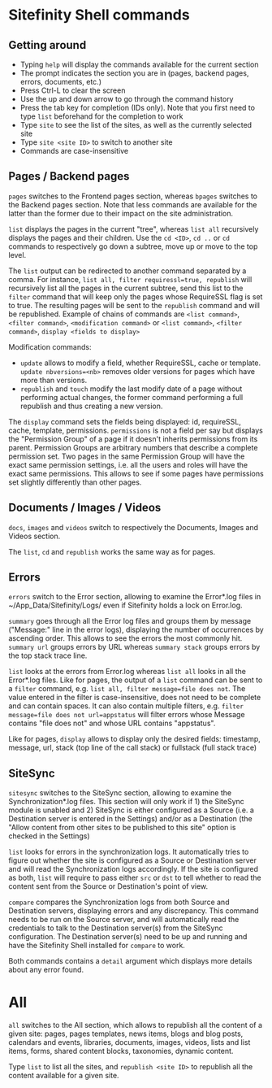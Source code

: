 # Sitefinity Shell commands

## Getting around

- Typing `help` will display the commands available for the current section
- The prompt indicates the section you are in (pages, backend pages, errors, documents, etc.)
- Press Ctrl-L to clear the screen
- Use the up and down arrow to go through the command history
- Press the tab key for completion (IDs only). Note that you first need to type `list` beforehand for the completion to work
- Type `site` to see the list of the sites, as well as the currently selected site
- Type `site <site ID>` to switch to another site
- Commands are case-insensitive

## Pages / Backend pages

`pages` switches to the Frontend pages section, whereas `bpages` switches to the Backend pages section. Note that less commands are available for the latter than the former due to their impact on the site administration.

`list` displays the pages in the current "tree", whereas `list all` recursively displays the pages and their children. Use the `cd <ID>`, `cd ..` or `cd` commands to respectively go down a subtree, move up or move to the top level.

The `list` output can be redirected to another command separated by a comma. For instance, `list all, filter requiressl=true, republish` will recursively list all the pages in the current subtree, send this list to the `filter` command that will keep only the pages whose RequireSSL flag is set to true. The resulting pages will be sent to the `republish` command and will be republished. Example of chains of commands are `<list command>`, `<filter command>`, `<modification command>` or `<list command>`, `<filter command>`, `display <fields to display>`

Modification commands:

- `update` allows to modify a field, whether RequireSSL, cache or template. `update nbversions=<nb>` removes older versions for pages which have more than <nb> versions.
- `republish` and `touch` modify the last modify date of a page without performing actual changes, the former command performing a full republish and thus creating a new version.

The `display` command sets the fields being displayed: id, requireSSL, cache, template, permissions. `permissions` is not a field per say but displays the "Permission Group" of a page if it doesn't inherits permissions from its parent. Permission Groups are arbitrary numbers that describe a complete permission set. Two pages in the same Permission Group will have the exact same permission settings, i.e. all the users and roles will have the exact same permissions. This allows to see if some pages have permissions set slightly differently than other pages.

## Documents / Images / Videos

`docs`, `images` and `videos` switch to respectively the Documents, Images and Videos section.

The `list`, `cd` and `republish` works the same way as for pages.

## Errors

`errors` switch to the Error section, allowing to examine the Error*.log files in ~/App_Data/Sitefinity/Logs/ even if Sitefinity holds a lock on Error.log.

`summary` goes through all the Error log files and groups them by message ("Message:" line in the error logs), displaying the number of occurrences by ascending order. This allows to see the errors the most commonly hit. `summary url` groups errors by URL whereas `summary stack` groups errors by the top stack trace line.

`list` looks at the errors from Error.log whereas `list all` looks in all the Error*.log files. Like for pages, the output of a `list` command can be sent to a `filter` command, e.g. `list all, filter message=file does not`. The value entered in the filter is case-insensitive, does not need to be complete and can contain spaces. It can also contain multiple filters, e.g. `filter message=file does not url=appstatus` will filter errors whose Message contains "file does not" and whose URL contains "appstatus".

Like for pages, `display` allows to display only the desired fields: timestamp, message, url, stack (top line of the call stack) or fullstack (full stack trace)

## SiteSync

`sitesync` switches to the SiteSync section, allowing to examine the Synchronization*.log files. This section will only work if 1) the SiteSync module is unabled and 2) SiteSync is either configured as a Source (i.e. a Destination server is entered in the Settings) and/or as a Destination (the "Allow content from other sites to be published to this site" option is checked in the Settings)

`list` looks for errors in the synchronization logs. It automatically tries to figure out whether the site is configured as a Source or Destination server and will read the Synchronization logs accordingly. If the site is configured as both, `list` will require to pass either `src` or `dst` to tell whether to read the content sent from the Source or Destination's point of view.

`compare` compares the Synchronization logs from both Source and Destination servers, displaying errors and any discrepancy. This command needs to be run on the Source server, and will automatically read the credentials to talk to the Destination server(s) from the SiteSync configuration. The Destination server(s) need to be up and running and have the Sitefinity Shell installed for `compare` to work.

Both commands contains a `detail` argument which displays more details about any error found.

# All

`all` switches to the All section, which allows to republish all the content of a given site: pages, pages templates, news items, blogs and blog posts, calendars and events, libraries, documents, images, videos, lists and list items, forms, shared content blocks, taxonomies, dynamic content.

Type `list` to list all the sites, and `republish <site ID>` to republish all the content available for a given site.
